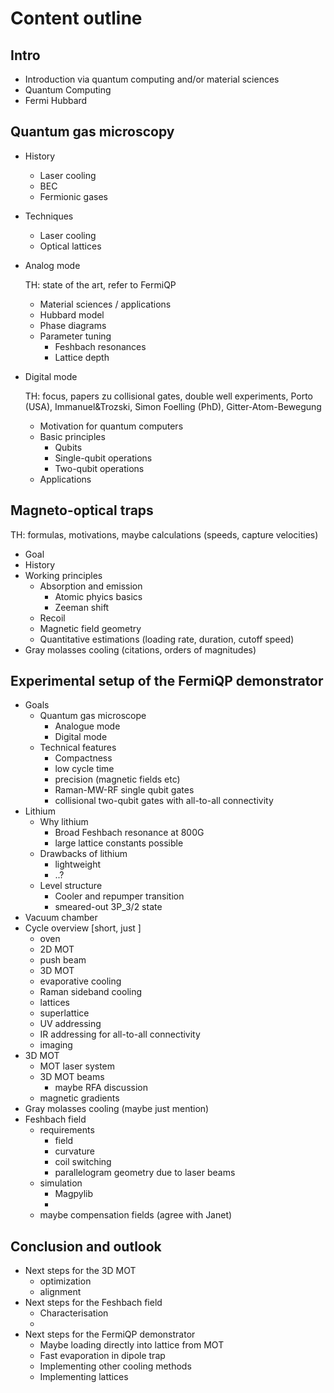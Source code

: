 # Content outline

## Intro
- Introduction via quantum computing and/or material sciences
- Quantum Computing
- Fermi Hubbard

## Quantum gas microscopy
- History
    - Laser cooling
    - BEC
    - Fermionic gases

- Techniques
    - Laser cooling
    - Optical lattices

- Analog mode

    TH: state of the art, refer to FermiQP
    - Material sciences / applications
    - Hubbard model
    - Phase diagrams
    - Parameter tuning
        - Feshbach resonances
        - Lattice depth


- Digital mode
    
    TH: focus, papers zu collisional gates, double well experiments, Porto (USA), Immanuel&Trozski, Simon Foelling (PhD), Gitter-Atom-Bewegung

    - Motivation for quantum computers
    - Basic principles
        - Qubits
        - Single-qubit operations
        - Two-qubit operations
    - Applications


## Magneto-optical traps

TH: formulas, motivations, maybe calculations (speeds, capture velocities)

- Goal
- History
- Working principles
    - Absorption and emission
        - Atomic phyics basics
        - Zeeman shift
    - Recoil
    - Magnetic field geometry
    - Quantitative estimations (loading rate, duration, cutoff speed)
- Gray molasses cooling (citations, orders of magnitudes)


## Experimental setup of the FermiQP demonstrator

- Goals
    - Quantum gas microscope
        - Analogue mode
        - Digital mode
    - Technical features
        - Compactness
        - low cycle time
        - precision (magnetic fields etc)
        - Raman-MW-RF single qubit gates
        - collisional two-qubit gates with all-to-all connectivity
- Lithium
    - Why lithium
        - Broad Feshbach resonance at 800G
        - large lattice constants possible
    - Drawbacks of lithium
        - lightweight
        - ..?
    - Level structure
        - Cooler and repumper transition
        - smeared-out 3P_3/2 state
- Vacuum chamber
- Cycle overview [short, just ]
    - oven
    - 2D MOT
    - push beam
    - 3D MOT
    - evaporative cooling
    - Raman sideband cooling
    - lattices
    - superlattice
    - UV addressing
    - IR addressing for all-to-all connectivity
    - imaging
- 3D MOT
    - MOT laser system
    - 3D MOT beams
        - maybe RFA discussion
    - magnetic gradients
- Gray molasses cooling (maybe just mention)
- Feshbach field
    - requirements
        - field
        - curvature
        - coil switching
        - parallelogram geometry due to laser beams
    - simulation
        - Magpylib
        - 
    - maybe compensation fields (agree with Janet)


## Conclusion and outlook

- Next steps for the 3D MOT
    - optimization
    - alignment
- Next steps for the Feshbach field
    - Characterisation
    - 
- Next steps for the FermiQP demonstrator
    - Maybe loading directly into lattice from MOT
    - Fast evaporation in dipole trap
    - Implementing other cooling methods
    - Implementing lattices